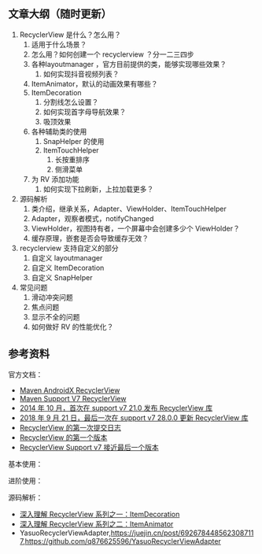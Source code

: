 ## 文章大纲（随时更新）

1. RecyclerView 是什么？怎么用？
    1. 适用于什么场景？
    2. 怎么用？如何创建一个 recyclerview ？分一二三四步
    3. 各种layoutmanager ，官方目前提供的类，能够实现哪些效果？
        1. 如何实现抖音视频列表？
    4. ItemAnimator，默认的动画效果有哪些？
    5. ItemDecoration
        1. 分割线怎么设置？
        2. 如何实现首字母导航效果？
        3. 吸顶效果
    6. 各种辅助类的使用
        1. SnapHelper 的使用
        2. ItemTouchHelper
            1. 长按重排序
            2. 侧滑菜单
    7. 为 RV 添加功能
        1. 如何实现下拉刷新，上拉加载更多？
2. 源码解析
    1. 类介绍，继承关系，Adapter、ViewHolder、ItemTouchHelper
    2. Adapter，观察者模式，notifyChanged
    3. ViewHolder，视图持有者，一个屏幕中会创建多少个 ViewHolder？
    4. 缓存原理，嵌套是否会导致缓存无效？
3. recyclerview 支持自定义的部分
    1. 自定义 layoutmanager
    2. 自定义 ItemDecoration
    3. 自定义 SnapHelper
4. 常见问题
    1. 滑动冲突问题
    2. 焦点问题
    3. 显示不全的问题
    4. 如何做好 RV 的性能优化？

## 参考资料

官方文档：

- [Maven AndroidX RecyclerView](https://mvnrepository.com/artifact/androidx.recyclerview/recyclerview)
- [Maven Support V7 RecyclerView](https://mvnrepository.com/artifact/com.android.support/recyclerview-v7)
- [2014 年 10 月，首次在 support v7 21.0 发布 RecyclerView 库](https://developer.android.com/topic/libraries/support-library/rev-archive?hl=zh-cn#october-2014)
- [2018 年 9 月 21 日，最后一次在 support v7 28.0.0 更新 RecyclerView 库](https://developer.android.com/topic/libraries/support-library/revisions?hl=zh-cn#september-21,-2018)
- [RecyclerView 的第一次提交日志](https://android.googlesource.com/platform/frameworks/support/+/009b4ef9d97e1cc237477e3284fc305bb1438cc9)
- [RecyclerView 的第一个版本](https://android.googlesource.com/platform/frameworks/support/+/refs/tags/android-5.0.0_r1/v7/recyclerview/)
- [RecyclerView Support v7 接近最后一个版本](https://android.googlesource.com/platform/frameworks/support/+/refs/tags/android-9.0.0_r61/v7/recyclerview/)

基本使用：

进阶使用：

源码解析：

- [深入理解 RecyclerView 系列之一：ItemDecoration](https://blog.piasy.com/2016/03/26/Insight-Android-RecyclerView-ItemDecoration/index.html)
- [深入理解 RecyclerView 系列之二：ItemAnimator](https://blog.piasy.com/2016/04/04/Insight-Android-RecyclerView-ItemAnimator/index.html)
- YasuoRecyclerViewAdapter,https://juejin.cn/post/6926784485623087117,https://github.com/q876625596/YasuoRecyclerViewAdapter